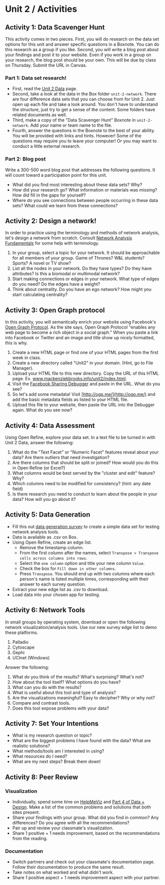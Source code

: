 # Unit 2 / Activities

## Activity 1: Data Scavenger Hunt
This activity comes in two pieces. First, you will do research on the data set options for this unit and answer specific questions in a Boxnote. You can do this research as a group if you like. Second, you will write a blog post about your findings and post it to your website. Even if you work in a group on your research, the blog post should be your own. This will be due by class on Thursday. Submit the URL in Canvas. 

### Part 1: Data set research! 
* First, read the [Unit 2 Data](Unit2/unit2_data.md) page. 
* Second, take a look at the data in the Box folder `unit-2-network`. There are four difference data sets that you can choose from for Unit 2. Just open up each file and take a look around. You don't have to understand the structure, just try to get a sense of the content. Some folders have related documents as well. 
* Third, make a copy of the "Data Scavenger Hunt" Boxnote in `unit-2-network`. Add your name or team name to the file. 
* Fourth, answer the questions in the Boxnote to the best of your ability. You will be provided with links and hints. However! Some of the questions may require you to leave your computer! Or you may want to conduct a little external research. 

### Part 2: Blog post
Write a 300-500 word blog post that addresses the following questions. It will count toward a participation point for this unit. 

* What did you find most interesting about these data sets? Why? 
* How did your research go? What information or materials was missing? How did fill in the gaps for yourself? 
* Where do you see connections between people occurring in these data sets? What could we learn from these connections? 



## Activity 2: Design a network!

In order to practice using the terminology and methods of network analysis, let's design a network from scratch. Consult [Network Analysis Fundamentals](http://www.themacroscope.org/?page_id=892) for some help with terminology.  
1. In your group, select a topic for your network. It should be approachable for all members of your group. Game of Thrones? W&L students? Sports? A novel or TV show?  
2. List all the nodes in your network. Do they have types? Do they have attributes? Is this a biomodal or multimodal network?  
3. Start making connections or edges in your network. What type of edges do you need? Do the edges have a weight?  
4. Think about centrality. Do you have an ego network? How might you start calculating centrality?
 


## Activity 3: Open Graph protocol

In this activity, you will semantically enrich your website using Facebook's [Open Graph Protocol](http://ogp.me/). As the site says, Open Graph Protocol "enables any web page to become a rich object in a social graph." When you paste a link into Facebook or Twitter and an image and title show up nicely formatted, this is why.  
1. Create a new HTML page or find one of your HTML pages from the first week in class.  
2. Create a new directory called "Unit2" in your domain. \(Hint, go to File Manager\).  
3. Upload your HTML file to this new directory. Copy the URL of this HTML page. Ex. www.mackenziekbrooks.info/unit2/index.html.  
4. Visit the [Facebook Sharing Debugger](https://developers.facebook.com/tools/debug/sharing/) and paste in the URL. What do you see?  
5. So let's add some metadata! Visit [http://ogp.me/](http://ogp.me/) and add the basic metadata fields as listed to your HTML file.  
6. Upload this file to your website, then paste the URL into the Debugger again. What do you see now?

## Activity 4: Data Assessment

Using Open Refine, explore your data set. In a text file to be turned in with Unit 2 Data, answer the following:  
1. What do the "Text Facet" or "Numeric Facet" features reveal about your data? Are there outliers that need investigation?  
2. Are there columns that should be split or joined? How would you do this in Open Refine \(or Excel?\)  
3. What columns would be best served by the "cluster and edit" feature? Why?  
4. Which columns need to be modified for consistency? \(hint: any date field\)  
5. Is there research you need to conduct to learn about the people in your data? How will you go about it?

## Activity 5: Data Generation

* Fill this out [data generation survey](https://goo.gl/forms/UeQlebJxdqGu7baP2) to create a simple data set for testing network analysis tools. 
* Data is available as .csv on Box. 
* Using Open Refine, create an edge list. 
  * Remove the timestamp column.
  * From the first column after the names, select ```Transpose > Transpose cells across columns into rows```.
  * Select the ```one column``` option and title your new column ```Value```. 
  * Check the box for ```Fill down in other columns```.
  * Press ```Transpose```. You should end up with two columns where each person's name is listed multiple times, corresponding with their answer to each survey question.
* Extract your new edge list as .csv to download.
* Load data into your chosen app for testing.

## Activity 6: Network Tools
In small groups by operating system, download or open the following network visualization/analysis tools. Use our new survey edge list to demo these platforms. 

1. Palladio
2. Cytoscape
3. Gephi 
4. UCInet (Windows)

Answer the following: 
1. What do you think of the results? What's surprising? What's not?
2. How about the tool itself? What options do you have?
3. What can you do with the results?
4. What is useful about this tool and type of analysis?
5. Are the visualizations meaningful? Easy to decipher? Why or why not?
6. Compare and contrast tools.
7. Does this tool expose problems with your data? 


## Activity 7: Set Your Intentions

* What is my research question or topic?
* What are the biggest problems I have found with the data? What are realistic solutions?
* What methods/tools am I interested in using?
* What resources do I need?
* What are my next steps? Break them down!

## Activity 8: Peer Review

### Visualization

* Individually, spend some time on [HelpMeViz](http://helpmeviz.com) and [Part 4 of Data + Design](https://infoactive.co/data-design/part04.html). Make a list of the common problems and solutions that both sites present. 
* Share your findings with your group. What did you find in common? Any differences? Do you agree with all the recommendations? 
* Pair up and review your classmate's visualization. 
* Share 1 positive + 1 needs improvement, based on the recommendations from the reading. 


### Documentation

* Switch partners and check out your classmate's documentation page. Follow their documentation to produce the same result.
* Take notes on what worked and what didn't work. 
* Share 1 positive aspect + 1 needs improvement aspect with your partner. 




